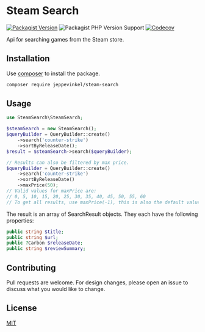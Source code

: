 # Steam Search

[![Packagist Version](https://img.shields.io/packagist/v2/jeppevinkel/steam-search)](https://packagist.org/packages/jeppevinkel/steam-search)
![Packagist PHP Version Support](https://img.shields.io/packagist/php-v/jeppevinkel/steam-search)
[![Codecov](https://img.shields.io/codecov/c/github/jeppevinkel/steam-search)](https://app.codecov.io/gh/jeppevinkel/steam-search/)

Api for searching games from the Steam store.

## Installation
Use [composer] to install the package.

```bash
composer require jeppevinkel/steam-search
```

## Usage
```php
use SteamSearch\SteamSearch;

$steamSearch = new SteamSearch();
$queryBuilder = QueryBuilder::create()
    ->search('counter-strike')
    ->sortByReleaseDate();
$result = $steamSearch->search($queryBuilder);

// Results can also be filtered by max price.
$queryBuilder = QueryBuilder::create()
    ->search('counter-strike')
    ->sortByReleaseDate()
    ->maxPrice(50);
// Valid values for maxPrice are:
// 0, 5, 10, 15, 20, 25, 30, 35, 40, 45, 50, 55, 60
// To get all results, use maxPrice(-1), this is also the default value.
```

The result is an array of SearchResult objects.
They each have the following properties:
```php
public string $title;
public string $url;
public ?Carbon $releaseDate;
public string $reviewSummary;
```

## Contributing
Pull requests are welcome. For design changes, please open an issue to discuss what you would like to change.

## License
[MIT]

[composer]: https://getcomposer.org/
[MIT]: https://opensource.org/licenses/MIT